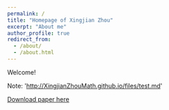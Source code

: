 ```yaml
---
permalink: /
title: "Homepage of Xingjian Zhou"
excerpt: "About me"
author_profile: true
redirect_from: 
  - /about/
  - /about.html
---
```


Welcome!


Note: 
'http://XingjianZhouMath.github.io/files/test.md'

[Download paper here](http://XingjianZhouMath.github.io/files/test.md)
